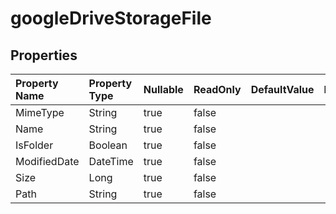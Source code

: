# **googleDriveStorageFile**

 

## **Properties**

| Property Name | Property Type | Nullable |  ReadOnly | DefaultValue | Description | 
| :- | :- | :- |:- |  :- | :- |
|MimeType|String|true|false |  ||
|Name|String|true|false |  ||
|IsFolder|Boolean|true|false |  ||
|ModifiedDate|DateTime|true|false |  ||
|Size|Long|true|false |  ||
|Path|String|true|false |  ||

